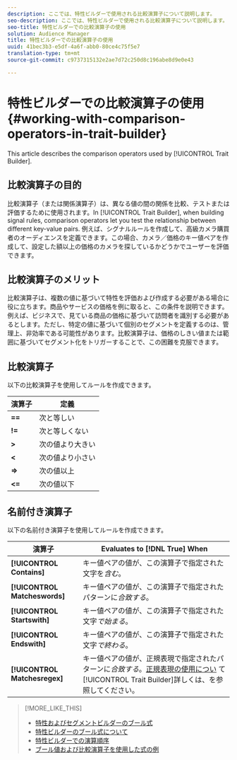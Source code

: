 ```yaml
---
description: ここでは、特性ビルダーで使用される比較演算子について説明します。
seo-description: ここでは、特性ビルダーで使用される比較演算子について説明します。
seo-title: 特性ビルダーでの比較演算子の使用
solution: Audience Manager
title: 特性ビルダーでの比較演算子の使用
uuid: 41bec3b3-e5df-4a6f-abb0-80ce4c75f5e7
translation-type: tm+mt
source-git-commit: c9737315132e2ae7d72c250d8c196abe8d9e0e43

---
```



# 特性ビルダーでの比較演算子の使用 {#working-with-comparison-operators-in-trait-builder}

This article describes the comparison operators used by [!UICONTROL Trait Builder].

## 比較演算子の目的

<!-- c_tb_comparison_operators.xml -->

比較演算子（または関係演算子）は、異なる値の間の関係を比較、テストまたは評価するために使用されます。In [!UICONTROL Trait Builder], when building signal rules, comparison operators let you test the relationship between different key-value pairs. 例えば、シグナルルールを作成して、高級カメラ購買者のオーディエンスを定義できます。この場合、カメラ／価格のキー値ペアを作成して、設定した額以上の価格のカメラを探しているかどうかでユーザーを評価できます。

## 比較演算子のメリット

比較演算子は、複数の値に基づいて特性を評価および作成する必要がある場合に役に立ちます。商品やサービスの価格を例に取ると、この条件を説明できます。例えば、ビジネスで、見ている商品の価格に基づいて訪問者を識別する必要があるとします。ただし、特定の値に基づいて個別のセグメントを定義するのは、管理上、非効率である可能性があります。比較演算子は、価格のしきい値または範囲に基づいてセグメント化をトリガーすることで、この困難を克服できます。

## 比較演算子

以下の比較演算子を使用してルールを作成できます。

| 演算子 | 定義 |
|---|---|
| **==** | 次と等しい |
| **!=** | 次と等しくない |
| **&gt;** | 次の値より大きい |
| **&lt;** | 次の値より小さい |
| **=&gt;** | 次の値以上 |
| **&lt;=** | 次の値以下 |

## 名前付き演算子

以下の名前付き演算子を使用してルールを作成できます。

| 演算子 | Evaluates to [!DNL True] When |
|---|---|
| **[!UICONTROL Contains]** | キー値ペアの値が、この演算子で指定された文字を*含む*。 |
| **[!UICONTROL Matcheswords]** | キー値ペアの値が、この演算子で指定されたパターンに*合致する*。 |
| **[!UICONTROL Startswith]** | キー値ペアの値が、この演算子で指定された文字*で始まる*。 |
| **[!UICONTROL Endswith]** | キー値ペアの値が、この演算子で指定された文字*で終わる*。 |
| **[!UICONTROL Matchesregex]** | キー値ペアの値が、正規表現で指定されたパターンに*合致する*。[正規表現の使用につい](../../features/traits/trait-builder-regex.md) て [!UICONTROL Trait Builder]詳しくは、を参照してください。 |

>[!MORE_LIKE_THIS]
>
>* [特性およびセグメントビルダーのブール式](../../reference/boolean-expressions-tsb.md)
>* [特性ビルダーのブール式について](../../reference/boolean-expressions-tsb.md)
>* [特性ビルダーでの演算順序](../../features/traits/trait-operator-precedence.md)
>* [ブール値および比較演算子を使用した式の例](../../features/traits/trait-expression-samples.md)

